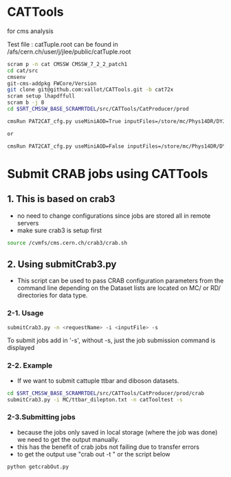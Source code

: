 CATTools
========

for cms analysis

Test file : catTuple.root can be found in /afs/cern.ch/user/j/jlee/public/catTuple.root
```bash
scram p -n cat CMSSW CMSSW_7_2_2_patch1
cd cat/src
cmsenv
git-cms-addpkg FWCore/Version
git clone git@github.com:vallot/CATTools.git -b cat72x
scram setup lhapdffull
scram b -j 8
cd $SRT_CMSSW_BASE_SCRAMRTDEL/src/CATTools/CatProducer/prod

cmsRun PAT2CAT_cfg.py useMiniAOD=True inputFiles=/store/mc/Phys14DR/DYJetsToLL_M-50_13TeV-madgraph-pythia8/MINIAODSIM/PU20bx25_PHYS14_25_V1-v1/00000/0432E62A-7A6C-E411-87BB-002590DB92A8.root

or 

cmsRun PAT2CAT_cfg.py useMiniAOD=False inputFiles=/store/mc/Phys14DR/DYJetsToLL_M-50_13TeV-madgraph-pythia8/AODSIM/PU20bx25_PHYS14_25_V1-v1/00000/00CC714A-F86B-E411-B99A-0025904B5FB8.root globalTag='PHYS14_25_V2::All'
```

# Submit CRAB jobs using CATTools
## 1. This is based on crab3
 - no need to change configurations since jobs are stored all in remote servers
 - make sure crab3 is setup first
```bash
source /cvmfs/cms.cern.ch/crab3/crab.sh
```

## 2. Using submitCrab3.py
- This script can be used to pass CRAB configuration parameters from the command line depending on the Dataset lists are located on MC/ or RD/ directories for data type.

### 2-1. Usage 
```bash
submitCrab3.py -n <requestName> -i <inputFile> -s
```
To submit jobs add in '-s', without -s, just the job submission command is displayed
### 2-2. Example
- If we want to submit cattuple ttbar and diboson datasets.
```bash
cd $SRT_CMSSW_BASE_SCRAMRTDEL/src/CATTools/CatProducer/prod/crab
submitCrab3.py -i MC/ttbar_dilepton.txt -n catTooltest -s 
```

### 2-3.Submitting jobs
- because the jobs only saved in local storage (where the job was done) we need to get the output manually. 
- this has the benefit of crab jobs not failing due to transfer errors
- to get the output use "crab out -t <taskdir>" or the script below
```bash
python getcrabOut.py
```

